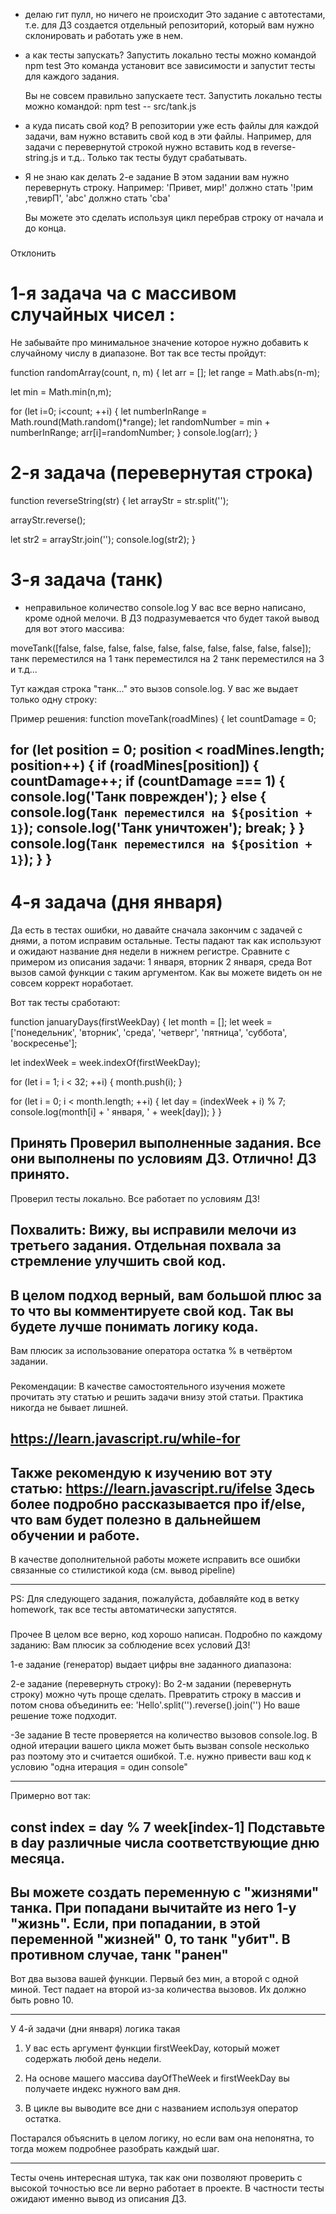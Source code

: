 - делаю гит пулл, но ничего не происходит
Это задание с автотестами, т.е. для ДЗ создается отдельный репозиторий, который вам нужно склонировать и работать уже в нем.

- а как тесты запускать?
Запустить локально тесты можно командой
npm test
Это команда установит все зависимости и запустит тесты для каждого задания.

    Вы не совсем правильно запускаете тест. Запустить локально тесты можно командой:
    npm test -- src/tank.js

- а куда писать свой код?
В репозитории уже есть файлы для каждой задачи, вам нужно вставить свой код в эти файлы. Например, для задачи с перевернутой строкой нужно вставить код в reverse-string.js и т.д.. Только так тесты будут срабатывать.

- Я не знаю как делать 2-е задание
В этом задании вам нужно перевернуть строку. Например:
'Привет, мир!' должно стать '!рим ,тевирП',
'abc'  должно стать 'cba'

    Вы можете это сделать используя цикл перебрав строку от начала и до конца.

###
Отклонить
# 1-я задача ча с массивом случайных чисел :
Не забывайте про минимальное значение которое нужно добавить к случайному числу в диапазоне. Вот так все тесты пройдут:

function randomArray(count, n, m) {
  let arr = [];
  let range = Math.abs(n-m);

  let min = Math.min(n,m);

  for (let i=0; i<count; ++i) {
      let numberInRange = Math.round(Math.random()*range);
      let randomNumber = min + numberInRange;
      arr[i]=randomNumber;
  }
  console.log(arr);
}

# 2-я задача (перевернутая строка)
function reverseString(str) {
  let arrayStr = str.split('');

  arrayStr.reverse();

  let str2 = arrayStr.join('');
  console.log(str2);
}

# 3-я задача (танк)
- неправильное количество console.log
У вас все верно написано, кроме одной мелочи. В ДЗ подразумевается что будет такой вывод для вот этого массива:

moveTank([false, false, false, false, false, false, false, false, false, false]);
танк переместился на 1
танк переместился на 2
танк переместился на 3
и т.д...

Тут каждая строка "танк..." это вызов  console.log. У вас же выдает только одну строку:


Пример решения:
function moveTank(roadMines) {
  let countDamage = 0;

  for (let position = 0; position < roadMines.length; position++) {
    if (roadMines[position]) {
      countDamage++;
      if (countDamage === 1) {
        console.log('Танк поврежден');
      } else {
        console.log(`Танк переместился на ${position + 1}`);
        console.log('Танк уничтожен');
        break;
      }
    }
    console.log(`Танк переместился на ${position + 1}`);
  }
}
---
# 4-я задача (дня января)
Да есть в тестах ошибки, но давайте сначала закончим с задачей с днями, а потом исправим остальные. Тесты падают так как используют и ожидают название дня недели в нижнем регистре. Сравните с примером из описания задачи:
1 января, вторник
2 января, среда
Вот вызов самой функции с таким аргументом. Как вы можете видеть он не совсем коррект ноработает.

Вот так тесты сработают:

function januaryDays(firstWeekDay) {
  let month = [];
  let week = ['понедельник', 'вторник', 'среда', 'четверг', 'пятница', 'суббота', 'воскресенье'];

  let indexWeek = week.indexOf(firstWeekDay);

  for (let i = 1; i < 32; ++i) {
    month.push(i);
  }

  for (let i = 0; i < month.length; ++i) {
    let day = (indexWeek + i) % 7;
    console.log(month[i] + ' января, ' + week[day]);
  }
}





###
Принять
Проверил выполненные задания. Все они выполнены по условиям ДЗ. Отлично! ДЗ принято.
---
Проверил тесты локально. Все работает по условиям ДЗ!

###
Похвалить:
Вижу, вы исправили мелочи из третьего задания. Отдельная похвала за стремление улучшить свой код.
---
В целом подход верный, вам большой плюс за то что вы комментируете свой код. Так вы будете лучше понимать логику кода.
---
Вам плюсик за использование оператора остатка % в четвёртом задании.


###
Рекомендации:
В качестве самостоятельного изучения можете прочитать эту статью и решить задачи внизу этой статьи. Практика никогда не бывает лишней.

https://learn.javascript.ru/while-for
---
Также рекомендую к изучению вот эту статью: https://learn.javascript.ru/ifelse
Здесь более подробно рассказывается про if/else, что вам будет полезно в дальнейшем обучении и работе.
---
В качестве дополнительной работы можете исправить все ошибки связанные со стилистикой кода (см. вывод pipeline)

---
PS: Для следующего задания, пожалуйста, добавляйте код в ветку homework, так все тесты автоматически запустятся.

###
Прочее
В целом все верно, код хорошо написан. Подробно по каждому заданию:
Вам плюсик за соблюдение всех условий ДЗ!

1-е задание (генератор) выдает цифры вне заданного диапазона:

2-е задание (перевернуть строку):
Во 2-м задании (перевернуть строку) можно чуть проще сделать. Превратить строку в массив и потом снова объединить ее:
'Hello'.split('').reverse().join('')
Но ваше решение тоже подходит.

-3е задание
В тесте проверяется на количество вызовов console.log. В одной итерации вашего цикла может быть вызван console несколько раз поэтому это и считается ошибкой. Т.е. нужно привести ваш код к условию "одна итерация = один console"

---
Примерно вот так:

const index = day % 7
week[index-1]
Подставьте в day различные числа соответствующие дню месяца.
---
Вы можете создать переменную с "жизнями" танка. При попадани вычитайте из него 1-у "жизнь". Если, при попадании, в этой переменной "жизней" 0, то танк "убит". В противном случае, танк "ранен"
---
Вот два вызова вашей функции. Первый без мин, а второй с одной миной. Тест падает на второй из-за количества вызовов. Их должно быть ровно 10.

---
У 4-й задачи (дни января) логика такая

1. У вас есть аргумент функции firstWeekDay, который может содержать любой день недели.

2. На основе машего массива  dayOfTheWeek и firstWeekDay вы получаете индекс нужного вам дня.

3. В цикле вы выводите все дни с названием используя оператор остатка.


Постарался объяснить в целом логику, но если вам она непонятна, то тогда можем подробнее разобрать каждый шаг.

---
Тесты очень интересная штука, так как они позволяют проверить с высокой точностью все ли верно работает в проекте. В частности тесты ожидают именно вывод из описания ДЗ.
